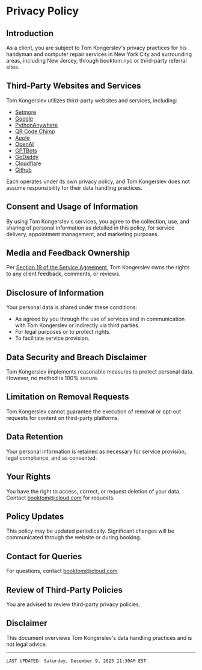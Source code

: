 # Privacy Policy

## Introduction
As a client, you are subject to Tom Kongerslev's privacy practices for his handyman and computer repair services in New York City and surrounding areas, including New Jersey, through booktom.nyc or third-party referral sites.

## Third-Party Websites and Services
Tom Kongerslev utilizes third-party websites and services, including:
- [Setmore](https://www.setmore.com/#privacy-policy)
- [Google](https://policies.google.com/privacy?hl=en-US)
- [PythonAnywhere](https://www.pythonanywhere.com/privacy_v2/)
- [QR Code Chimp](https://www.qrcodechimp.com/privacy)
- [Apple](https://www.apple.com/legal/privacy/en-ww/)
- [OpenAI](https://openai.com/policies/privacy-policy)
- [GPTBots](https://www.gptbots.ai/privacy-agreement)
- [GoDaddy](https://www.godaddy.com/agreements/privacy)
- [Cloudflare](https://www.cloudflare.com/privacypolicy/)
- [Github](https://docs.github.com/en/site-policy/privacy-policies/github-privacy-statement)

Each operates under its own privacy policy, and Tom Kongerslev does not assume responsibility for their data handling practices.

## Consent and Usage of Information
By using Tom Kongerslev's services, you agree to the collection, use, and sharing of personal information as detailed in this policy, for service delivery, appointment management, and marketing purposes.

## Media and Feedback Ownership
Per [Section 19 of the Service Agreement](https://tommichael88.github.io/booktomnyc/ServiceAgreement#19-media-policy-and-client-feedback-ownership), Tom Kongerslev owns the rights to any client feedback, comments, or reviews.

## Disclosure of Information
Your personal data is shared under these conditions:
- As agreed by you through the use of services and in communication with Tom Kongerslev or indirectly via third parties.
- For legal purposes or to protect rights.
- To facilitate service provision.

## Data Security and Breach Disclaimer
Tom Kongerslev implements reasonable measures to protect personal data. However, no method is 100% secure.

## Limitation on Removal Requests
Tom Kongerslev cannot guarantee the execution of removal or opt-out requests for content on third-party platforms.

## Data Retention
Your personal information is retained as necessary for service provision, legal compliance, and as consented.

## Your Rights
You have the right to access, correct, or request deletion of your data. Contact booktom@icloud.com for requests.

## Policy Updates
This policy may be updated periodically. Significant changes will be communicated through the website or during booking.

## Contact for Queries
For questions, contact booktom@icloud.com.

## Review of Third-Party Policies
You are advised to review third-party privacy policies.

## Disclaimer
This document overviews Tom Kongerslev's data handling practices and is not legal advice.

---
`LAST UPDATED: Saturday, December 9, 2023 11:30AM EST`

